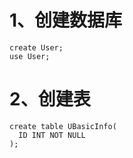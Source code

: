 # 1、创建数据库

```
create User;
use User;
```

# 2、创建表

```
create table UBasicInfo(
  ID INT NOT NULL   
);
```
